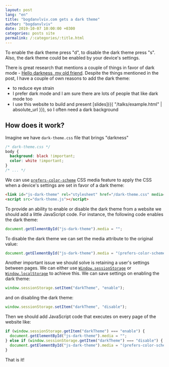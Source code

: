 ```yaml
---
layout: post
lang: "en"
title: "bogdanvlviv.com gets a dark theme"
author: "bogdanvlviv"
date: 2019-10-07 10:00:00 +0300
categories: posts site
permalink: /:categories/:title.html
---
```


To enable the dark theme press "d", to disable the dark theme press "s".
Also, the dark theme could be enabled by your device's settings.

There is great research that mentions a couple of things in favor of dark mode - [Hello darkness, my old friend](https://web.dev/prefers-color-scheme/).
Despite the things mentioned in the post, I have a couple of own reasons to add the dark theme:
- to reduce eye strain
- I prefer dark mode and I am sure there are lots of people that like dark mode too
- I use this website to build and present [slides]({{ "/talks/example.html" | absolute_url }}), so I often need a dark background

## How does it work?

Imagine we have `dark-theme.css` file that brings "darkness"

```css
/* dark-theme.css */
body {
  background: black !important;
  color: white !important;
}
/* ... */
```

We can use [`prefers-color-scheme`](https://developer.mozilla.org/en-US/docs/Web/CSS/@media/prefers-color-scheme) CSS media feature to apply
the CSS when a device's settings are set in favor of a dark theme:

```html
<link id="js-dark-theme" rel="stylesheet" href="/dark-theme.css" media="(prefers-color-scheme: dark)">
<script src="dark-theme.js"></script>
```

To provide an ability to enable or disable the dark theme from a website we should add a little JavaScript code.
For instance, the following code enables the dark theme:

```javascript
document.getElementById("js-dark-theme").media = "";
```

To disable the dark theme we can set the media attribute to the original value:

```javascript
document.getElementById("js-dark-theme").media = "(prefers-color-scheme: dark)";
```

Another important issue we should solve is retaining a user's settings between pages.
We can either use [`Window.sessionStorage`](https://developer.mozilla.org/en-US/docs/Web/API/Window/sessionStorage) or [`Window.localStorage`](https://developer.mozilla.org/en-US/docs/Web/API/Window/localStorage) to achieve this.
We can save settings on enabling the dark theme:

```javascript
window.sessionStorage.setItem("darkTheme", "enable");
```

and on disabling the dark theme:

```javascript
window.sessionStorage.setItem("darkTheme", "disable");
```

Then we should add JavaScript code that executes on every page of the website like:

```javascript
if (window.sessionStorage.getItem("darkTheme") === "enable") {
  document.getElementById("js-dark-theme").media = "";
} else if (window.sessionStorage.getItem("darkTheme") === "disable") {
  document.getElementById("js-dark-theme").media = "(prefers-color-scheme: dark)";
}
```

That is it!
